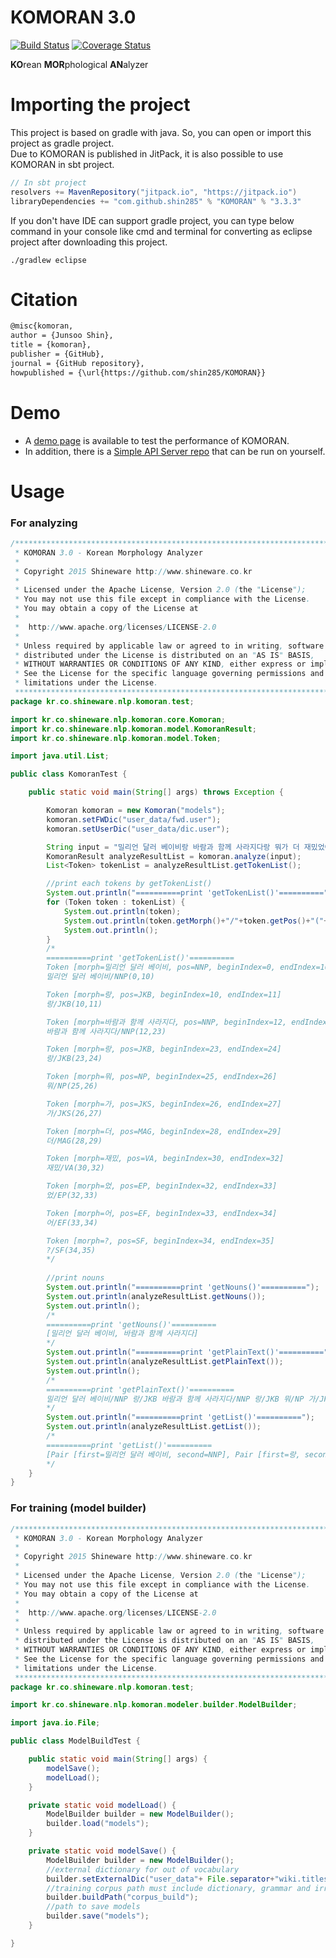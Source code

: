 
# KOMORAN 3.0
[![Build Status](https://travis-ci.org/shin285/KOMORAN.svg?branch=master)](https://travis-ci.org/shin285/KOMORAN)
[![Coverage Status](https://coveralls.io/repos/github/shin285/KOMORAN/badge.svg?branch=master)](https://coveralls.io/github/shin285/KOMORAN?branch=master)

**KO**rean **MOR**phological **AN**alyzer

# Importing the project
This project is based on gradle with java.
So, you can open or import this project as gradle project.  
Due to KOMORAN is published in JitPack, it is also possible to use KOMORAN in sbt project.  

```scala
// In sbt project
resolvers += MavenRepository("jitpack.io", "https://jitpack.io")
libraryDependencies += "com.github.shin285" % "KOMORAN" % "3.3.3"
```

If you don't have IDE can support gradle project, you can type below command in your console like cmd and terminal for converting as eclipse project after downloading this project.
```shell
./gradlew eclipse
```

# Citation
```markdown
@misc{komoran,
author = {Junsoo Shin},
title = {komoran},
publisher = {GitHub},
journal = {GitHub repository},
howpublished = {\url{https://github.com/shin285/KOMORAN}}
```

# Demo
* A [demo page](http://www.shineware.co.kr/products/komoran/#demo?utm_source=komoran-kr&utm_medium=Referral&utm_campaign=github-demo) is available to test the performance of KOMORAN.
* In addition, there is a [Simple API Server repo](https://github.com/9bow/KOMORANRestAPIServer) that can be run on yourself.


# Usage

### For analyzing

```java
/*******************************************************************************
 * KOMORAN 3.0 - Korean Morphology Analyzer
 *
 * Copyright 2015 Shineware http://www.shineware.co.kr
 *
 * Licensed under the Apache License, Version 2.0 (the "License");
 * You may not use this file except in compliance with the License.
 * You may obtain a copy of the License at
 *  
 * 	http://www.apache.org/licenses/LICENSE-2.0
 * 	
 * Unless required by applicable law or agreed to in writing, software
 * distributed under the License is distributed on an "AS IS" BASIS,
 * WITHOUT WARRANTIES OR CONDITIONS OF ANY KIND, either express or implied.
 * See the License for the specific language governing permissions and
 * limitations under the License.
 *******************************************************************************/
package kr.co.shineware.nlp.komoran.test;

import kr.co.shineware.nlp.komoran.core.Komoran;
import kr.co.shineware.nlp.komoran.model.KomoranResult;
import kr.co.shineware.nlp.komoran.model.Token;

import java.util.List;

public class KomoranTest {

	public static void main(String[] args) throws Exception {

		Komoran komoran = new Komoran("models");
		komoran.setFWDic("user_data/fwd.user");
		komoran.setUserDic("user_data/dic.user");

		String input = "밀리언 달러 베이비랑 바람과 함께 사라지다랑 뭐가 더 재밌었어?";
		KomoranResult analyzeResultList = komoran.analyze(input);
		List<Token> tokenList = analyzeResultList.getTokenList();

		//print each tokens by getTokenList()
		System.out.println("==========print 'getTokenList()'==========");
		for (Token token : tokenList) {
			System.out.println(token);
			System.out.println(token.getMorph()+"/"+token.getPos()+"("+token.getBeginIndex()+","+token.getEndIndex()+")");
			System.out.println();
		}
		/*
		==========print 'getTokenList()'==========
		Token [morph=밀리언 달러 베이비, pos=NNP, beginIndex=0, endIndex=10]
		밀리언 달러 베이비/NNP(0,10)

		Token [morph=랑, pos=JKB, beginIndex=10, endIndex=11]
		랑/JKB(10,11)

		Token [morph=바람과 함께 사라지다, pos=NNP, beginIndex=12, endIndex=23]
		바람과 함께 사라지다/NNP(12,23)

		Token [morph=랑, pos=JKB, beginIndex=23, endIndex=24]
		랑/JKB(23,24)

		Token [morph=뭐, pos=NP, beginIndex=25, endIndex=26]
		뭐/NP(25,26)

		Token [morph=가, pos=JKS, beginIndex=26, endIndex=27]
		가/JKS(26,27)

		Token [morph=더, pos=MAG, beginIndex=28, endIndex=29]
		더/MAG(28,29)

		Token [morph=재밌, pos=VA, beginIndex=30, endIndex=32]
		재밌/VA(30,32)

		Token [morph=었, pos=EP, beginIndex=32, endIndex=33]
		었/EP(32,33)

		Token [morph=어, pos=EF, beginIndex=33, endIndex=34]
		어/EF(33,34)

		Token [morph=?, pos=SF, beginIndex=34, endIndex=35]
		?/SF(34,35)
		*/
		
		//print nouns
		System.out.println("==========print 'getNouns()'==========");
		System.out.println(analyzeResultList.getNouns());
		System.out.println();
		/*
		==========print 'getNouns()'==========
		[밀리언 달러 베이비, 바람과 함께 사라지다]
		*/
		System.out.println("==========print 'getPlainText()'==========");
		System.out.println(analyzeResultList.getPlainText());
		System.out.println();
		/*
		==========print 'getPlainText()'==========
		밀리언 달러 베이비/NNP 랑/JKB 바람과 함께 사라지다/NNP 랑/JKB 뭐/NP 가/JKS 더/MAG 재밌/VA 었/EP 어/EF ?/SF
		*/
		System.out.println("==========print 'getList()'==========");
		System.out.println(analyzeResultList.getList());
		/*
		==========print 'getList()'==========
		[Pair [first=밀리언 달러 베이비, second=NNP], Pair [first=랑, second=JKB], Pair [first=바람과 함께 사라지다, second=NNP], Pair [first=랑, second=JKB], Pair [first=뭐, second=NP], Pair [first=가, second=JKS], Pair [first=더, second=MAG], Pair [first=재밌, second=VA], Pair [first=었, second=EP], Pair [first=어, second=EF], Pair [first=?, second=SF]]
		*/
	}
}

```


### For training (model builder)
```java
/*******************************************************************************
 * KOMORAN 3.0 - Korean Morphology Analyzer
 *
 * Copyright 2015 Shineware http://www.shineware.co.kr
 *
 * Licensed under the Apache License, Version 2.0 (the "License");
 * You may not use this file except in compliance with the License.
 * You may obtain a copy of the License at
 *  
 * 	http://www.apache.org/licenses/LICENSE-2.0
 * 	
 * Unless required by applicable law or agreed to in writing, software
 * distributed under the License is distributed on an "AS IS" BASIS,
 * WITHOUT WARRANTIES OR CONDITIONS OF ANY KIND, either express or implied.
 * See the License for the specific language governing permissions and
 * limitations under the License.
 *******************************************************************************/
package kr.co.shineware.nlp.komoran.test;

import kr.co.shineware.nlp.komoran.modeler.builder.ModelBuilder;

import java.io.File;

public class ModelBuildTest {

	public static void main(String[] args) {
		modelSave();
		modelLoad();
	}

	private static void modelLoad() {
		ModelBuilder builder = new ModelBuilder();
		builder.load("models");
	}

	private static void modelSave() {
		ModelBuilder builder = new ModelBuilder();
		//external dictionary for out of vocabulary
		builder.setExternalDic("user_data"+ File.separator+"wiki.titles");
		//training corpus path must include dictionary, grammar and irregular dictionary
		builder.buildPath("corpus_build");
		//path to save models
		builder.save("models");
	}

}

```
